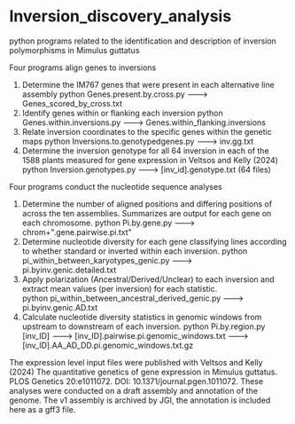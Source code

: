 # Inversion_discovery_analysis
python programs related to the identification and description of inversion polymorphisms in Mimulus guttatus 

Four programs align genes to inversions
1. Determine the IM767 genes that were present in each alternative line assembly
	python Genes.present.by.cross.py ---> Genes_scored_by_cross.txt
2. Identify genes within or flanking each inversion
	python Genes.within.inversions.py --->  Genes.within_flanking.inversions
3. Relate inversion coordinates to the specific genes within the genetic maps
	python Inversions.to.genotypedgenes.py ---> inv.gg.txt
4. Determine the inversion genotype for all 64 inversion in each of the 1588 plants measured for gene expression in Veltsos and Kelly (2024)
	python Inversion.genotypes.py ---> [inv_id].genotype.txt (64 files)

Four programs conduct the nucleotide sequence analyses
1.  Determine the number of aligned positions and differing positions of across the ten assemblies.  Summarizes are output for each gene on each chromosome.
	python Pi.by.gene.py ---> chrom+".gene.pairwise.pi.txt"
2.  Determine nucleotide diversity for each gene classifying lines according to whether standard or inverted within each inversion.
	python pi_within_between_karyotypes_genic.py --->   pi.byinv.genic.detailed.txt
3.  Apply polarization (Ancestral/Derived/Unclear) to each inversion and extract mean values (per inversion) for each statistic.		
	python pi_within_between_ancestral_derived_genic.py ---> pi.byinv.genic.AD.txt
4.  Calculate nucleotide diversity statistics in genomic windows from upstream to downstream of each inversion.
	python Pi.by.region.py [inv_ID]
		---> [inv_ID].pairwise.pi.genomic_windows.txt
		---> [inv_ID].AA_AD_DD.pi.genomic_windows.txt.gz

The expression level input files were published with Veltsos and Kelly (2024) The quantitative genetics of gene expression in Mimulus guttatus. PLOS Genetics 20:e1011072. DOI: 10.1371/journal.pgen.1011072.  These analyses were conducted on a draft assembly and annotation of the genome.  The v1 assembly is archived by JGI, the annotation is included here as a gff3 file. 



